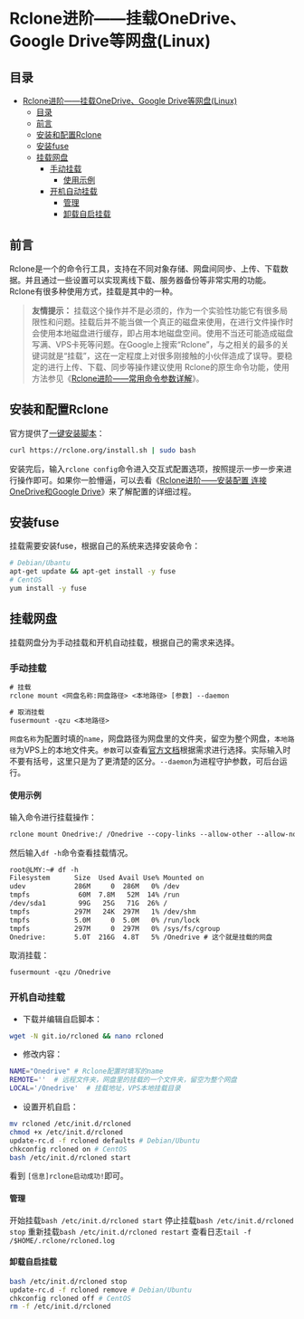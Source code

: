 # Rclone进阶——挂载OneDrive、Google Drive等网盘(Linux)

## 目录

- [Rclone进阶——挂载OneDrive、Google Drive等网盘(Linux)](#rclone进阶挂载onedrivegoogle-drive等网盘linux)
  - [目录](#目录)
  - [前言](#前言)
  - [安装和配置Rclone](#安装和配置rclone)
  - [安装fuse](#安装fuse)
  - [挂载网盘](#挂载网盘)
    - [手动挂载](#手动挂载)
      - [使用示例](#使用示例)
    - [开机自动挂载](#开机自动挂载)
      - [管理](#管理)
      - [卸载自启挂载](#卸载自启挂载)

## 前言

Rclone是一个的命令行工具，支持在不同对象存储、网盘间同步、上传、下载数据。并且通过一些设置可以实现离线下载、服务器备份等非常实用的功能。Rclone有很多种使用方式，挂载是其中的一种。

> **友情提示：** 挂载这个操作并不是必须的，作为一个实验性功能它有很多局限性和问题。挂载后并不能当做一个真正的磁盘来使用，在进行文件操作时会使用本地磁盘进行缓存，即占用本地磁盘空间。使用不当还可能造成磁盘写满、VPS卡死等问题。在Google上搜索“Rclone”，与之相关的最多的关键词就是“挂载”，这在一定程度上对很多刚接触的小伙伴造成了误导。要稳定的进行上传、下载、同步等操作建议使用 Rclone的原生命令功能，使用方法参见《[Rclone进阶——常用命令参数详解](https://github.com/mayjack0312/my-blog/blob/main/Rclone%E8%BF%9B%E9%98%B6%E2%80%94%E2%80%94%E5%B8%B8%E7%94%A8%E5%91%BD%E4%BB%A4%E5%8F%82%E6%95%B0%E8%AF%A6%E8%A7%A3.md)》。

## 安装和配置Rclone

官方提供了[一键安装脚本](https://rclone.org/install/#script-installati)：

```sh
curl https://rclone.org/install.sh | sudo bash
```

安装完后，输入`rclone config`命令进入交互式配置选项，按照提示一步一步来进行操作即可。如果你一脸懵逼，可以去看《[Rclone进阶——安装配置 连接OneDrive和Google Drive](https://github.com/mayjack0312/my-blog/blob/main/Rclone%E8%BF%9B%E9%98%B6%E2%80%94%E2%80%94%E5%AE%89%E8%A3%85%E9%85%8D%E7%BD%AE%20%E8%BF%9E%E6%8E%A5OneDrive%E5%92%8CGoogle%20Drive.md)》来了解配置的详细过程。

## 安装fuse

挂载需要安装fuse，根据自己的系统来选择安装命令：

```sh
# Debian/Ubantu
apt-get update && apt-get install -y fuse
# CentOS
yum install -y fuse
```

## 挂载网盘

挂载网盘分为手动挂载和开机自动挂载，根据自己的需求来选择。

### 手动挂载

```txt
# 挂载
rclone mount <网盘名称:网盘路径> <本地路径> [参数] --daemon

# 取消挂载
fusermount -qzu <本地路径>
```

`网盘名称`为配置时填的`name`，网盘路径为网盘里的文件夹，留空为整个网盘，`本地路径`为VPS上的本地文件夹。`参数`可以查看[官方文档](https://rclone.org/commands/rclone_mount/)根据需求进行选择。实际输入时不要有括号，这里只是为了更清楚的区分。`--daemon`为进程守护参数，可后台运行。

#### 使用示例

输入命令进行挂载操作：

```txt
rclone mount Onedrive:/ /Onedrive --copy-links --allow-other --allow-non-empty --umask 000 --daemon
```

然后输入`df -h`命令查看挂载情况。

```txt
root@LMY:~# df -h
Filesystem      Size  Used Avail Use% Mounted on
udev            286M     0  286M   0% /dev
tmpfs            60M  7.8M   52M  14% /run
/dev/sda1        99G   25G   71G  26% /
tmpfs           297M   24K  297M   1% /dev/shm
tmpfs           5.0M     0  5.0M   0% /run/lock
tmpfs           297M     0  297M   0% /sys/fs/cgroup
Onedrive:       5.0T  216G  4.8T   5% /Onedrive # 这个就是挂载的网盘
```

取消挂载：

```txt
fusermount -qzu /Onedrive
```

### 开机自动挂载

- 下载并编辑自启脚本：

```sh
wget -N git.io/rcloned && nano rcloned
```

- 修改内容：

```sh
NAME="Onedrive" # Rclone配置时填写的name
REMOTE=''  # 远程文件夹，网盘里的挂载的一个文件夹，留空为整个网盘
LOCAL='/Onedrive'  # 挂载地址，VPS本地挂载目录
```

- 设置开机自启：

```sh
mv rcloned /etc/init.d/rcloned
chmod +x /etc/init.d/rcloned
update-rc.d -f rcloned defaults # Debian/Ubuntu
chkconfig rcloned on # CentOS
bash /etc/init.d/rcloned start
```

看到 `[信息]rclone启动成功!`即可。

#### 管理

开始挂载`bash /etc/init.d/rcloned start`
停止挂载`bash /etc/init.d/rcloned stop`
重新挂载`bash /etc/init.d/rcloned restart`
查看日志`tail -f /$HOME/.rclone/rcloned.log`

#### 卸载自启挂载

```sh
bash /etc/init.d/rcloned stop
update-rc.d -f rcloned remove # Debian/Ubuntu
chkconfig rcloned off # CentOS
rm -f /etc/init.d/rcloned
```
